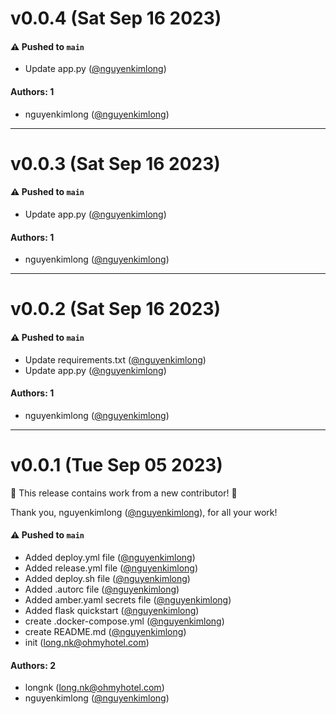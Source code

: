# v0.0.4 (Sat Sep 16 2023)

#### ⚠️ Pushed to `main`

- Update app.py ([@nguyenkimlong](https://github.com/nguyenkimlong))

#### Authors: 1

- nguyenkimlong ([@nguyenkimlong](https://github.com/nguyenkimlong))

---

# v0.0.3 (Sat Sep 16 2023)

#### ⚠️ Pushed to `main`

- Update app.py ([@nguyenkimlong](https://github.com/nguyenkimlong))

#### Authors: 1

- nguyenkimlong ([@nguyenkimlong](https://github.com/nguyenkimlong))

---

# v0.0.2 (Sat Sep 16 2023)

#### ⚠️ Pushed to `main`

- Update requirements.txt ([@nguyenkimlong](https://github.com/nguyenkimlong))
- Update app.py ([@nguyenkimlong](https://github.com/nguyenkimlong))

#### Authors: 1

- nguyenkimlong ([@nguyenkimlong](https://github.com/nguyenkimlong))

---

# v0.0.1 (Tue Sep 05 2023)

:tada: This release contains work from a new contributor! :tada:

Thank you, nguyenkimlong ([@nguyenkimlong](https://github.com/nguyenkimlong)), for all your work!

#### ⚠️ Pushed to `main`

- Added deploy.yml file ([@nguyenkimlong](https://github.com/nguyenkimlong))
- Added release.yml file ([@nguyenkimlong](https://github.com/nguyenkimlong))
- Added deploy.sh file ([@nguyenkimlong](https://github.com/nguyenkimlong))
- Added .autorc file ([@nguyenkimlong](https://github.com/nguyenkimlong))
- Added amber.yaml secrets file ([@nguyenkimlong](https://github.com/nguyenkimlong))
- Added flask quickstart ([@nguyenkimlong](https://github.com/nguyenkimlong))
- create .docker-compose.yml ([@nguyenkimlong](https://github.com/nguyenkimlong))
- create README.md ([@nguyenkimlong](https://github.com/nguyenkimlong))
- init (long.nk@ohmyhotel.com)

#### Authors: 2

- longnk (long.nk@ohmyhotel.com)
- nguyenkimlong ([@nguyenkimlong](https://github.com/nguyenkimlong))
